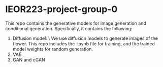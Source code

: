# IEOR223-project-group-0

This repo contains the generative models for image generation and conditional generation. Specifically, it contains the following:

1. Diffusion model: \\
   We use diffusion models to generate images of the flower. This repo includes the .ipynb file for training, and the trained model weights for random generation.
3. VAE
4. GAN and cGAN
